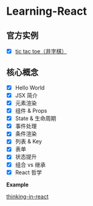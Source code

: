# Learning-React

## 官方实例

- [x] [tic tac toe（井字棋）](./tic-tac-toe)

## 核心概念
- [x] Hello World
- [x] JSX 简介
- [x] 元素渲染
- [x] 组件 & Props
- [x] State & 生命周期
- [x] 事件处理
- [x] 条件渲染
- [x] 列表 & Key
- [x] 表单
- [x] 状态提升
- [x] 组合 vs 继承
- [x] React 哲学

 **Example**

[thinking-in-react](./thinking-in-react)